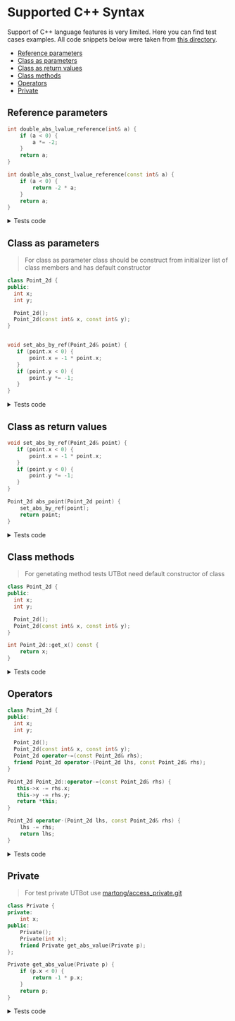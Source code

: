<!---
name: Supported C++ Syntax
route: /docs/cpp/advanced/cpp-syntax
parent: Documentation
menu: Advanced
description: There are numerous constructions in C++ language that should be in various ways. Here we introduce all C++ syntax that current version of UTBot supports with some examples.   
--->

# Supported C++ Syntax

Support of C++ language features is very limited. Here you can find test cases examples. All code snippets below were
taken from [this directory](https://github.com/UnitTestBot/UTBotCpp/tree/main/integration-tests/cpp-example/).

<!-- toc -->

- [Reference parameters](#reference-parameters)
- [Class as parameters](#class-as-parameters)
- [Class as return values](#class-as-return-values)
- [Class methods](#class-methods)
- [Operators](#operators)
- [Private](#private)

<!-- tocstop -->

## Reference parameters

<!---
> `additional info`

[Source code example](https://github.com/UnitTestBot/UTBotCpp/tree/main/integration-tests/c-example/lib/types/types.c#L23)
--->

```cpp
int double_abs_lvalue_reference(int& a) {
    if (a < 0) {
        a *= -2;
    }
    return a;
}

int double_abs_const_lvalue_reference(const int& a) {
    if (a < 0) {
        return -2 * a;
    }
    return a;
}
```

<details> 
  <summary>Tests code</summary>

```cpp
TEST(regression, double_abs_lvalue_reference_test_1)
{
    // Construct input
    int a = 0;

    // Expected output
    int expected = 0;

    // Trigger the function
    int actual = double_abs_lvalue_reference(a);

    // Check results
    EXPECT_EQ(expected, actual);

    // Check function parameters
    int expected_a = 0;
    EXPECT_EQ(expected_a, a);
}

TEST(regression, double_abs_lvalue_reference_test_2)
{
    // Construct input
    int a = -1;

    // Expected output
    int expected = 2;

    // Trigger the function
    int actual = double_abs_lvalue_reference(a);

    // Check results
    EXPECT_EQ(expected, actual);

    // Check function parameters
    int expected_a = 2;
    EXPECT_EQ(expected_a, a);
}

TEST(regression, double_abs_const_lvalue_reference_test_1)
{
    // Construct input
    int a = 0;

    // Expected output
    int expected = 0;

    // Trigger the function
    int actual = double_abs_const_lvalue_reference(a);

    // Check results
    EXPECT_EQ(expected, actual);
}

TEST(regression, double_abs_const_lvalue_reference_test_2)
{
    // Construct input
    int a = -1;

    // Expected output
    int expected = 2;

    // Trigger the function
    int actual = double_abs_const_lvalue_reference(a);

    // Check results
    EXPECT_EQ(expected, actual);
}
```

</details>

## Class as parameters

> For class as parameter class should be construct from initializer list of class members and has default constructor

```cpp
class Point_2d {
public:
  int x;
  int y;

  Point_2d();
  Point_2d(const int& x, const int& y);
}


void set_abs_by_ref(Point_2d& point) {
   if (point.x < 0) {
       point.x = -1 * point.x;
   }
   if (point.y < 0) {
       point.y *= -1;
   }
}
```

<details> 
  <summary>Tests code</summary>

```cpp
TEST(regression, set_abs_by_ref_test_1)
{
    // Construct input
    class Point_2d point = {-1, -1};

    // Expected output
    // No output variable for void function

    // Trigger the function
    set_abs_by_ref(point);

    // Check results
    // No check results for void function

    // Check function parameters
    class Point_2d expected_point = {1, 1};
    EXPECT_EQ(expected_point.x, point.x);
    EXPECT_EQ(expected_point.y, point.y);
}

TEST(regression, set_abs_by_ref_test_2)
{
    // Construct input
    class Point_2d point = {0, -1};

    // Expected output
    // No output variable for void function

    // Trigger the function
    set_abs_by_ref(point);

    // Check results
    // No check results for void function

    // Check function parameters
    class Point_2d expected_point = {0, 1};
    EXPECT_EQ(expected_point.x, point.x);
    EXPECT_EQ(expected_point.y, point.y);
}

TEST(regression, set_abs_by_ref_test_3)
{
    // Construct input
    class Point_2d point = {-1, 0};

    // Expected output
    // No output variable for void function

    // Trigger the function
    set_abs_by_ref(point);

    // Check results
    // No check results for void function

    // Check function parameters
    class Point_2d expected_point = {1, 0};
    EXPECT_EQ(expected_point.x, point.x);
    EXPECT_EQ(expected_point.y, point.y);
}

TEST(regression, set_abs_by_ref_test_4)
{
    // Construct input
    class Point_2d point = {0, 0};

    // Expected output
    // No output variable for void function

    // Trigger the function
    set_abs_by_ref(point);

    // Check results
    // No check results for void function

    // Check function parameters
    class Point_2d expected_point = {0, 0};
    EXPECT_EQ(expected_point.x, point.x);
    EXPECT_EQ(expected_point.y, point.y);
}
```

</details>

## Class as return values

```cpp
void set_abs_by_ref(Point_2d& point) {
   if (point.x < 0) {
       point.x = -1 * point.x;
   }
   if (point.y < 0) {
       point.y *= -1;
   }
}

Point_2d abs_point(Point_2d point) {
    set_abs_by_ref(point);
    return point;
}
```

<details>
  <summary>Tests code</summary>

```cpp
TEST(regression, abs_point_test_1)
{
    // Construct input
    class Point_2d point = {-1, 0};

    // Expected output
    class Point_2d expected = {1, 0};

    // Trigger the function
    class Point_2d actual = abs_point(point);

    // Check results
    EXPECT_EQ(expected.x, actual.x);
    EXPECT_EQ(expected.y, actual.y);
}

TEST(regression, abs_point_test_2)
{
    // Construct input
    class Point_2d point = {-1, -1};

    // Expected output
    class Point_2d expected = {1, 1};

    // Trigger the function
    class Point_2d actual = abs_point(point);

    // Check results
    EXPECT_EQ(expected.x, actual.x);
    EXPECT_EQ(expected.y, actual.y);
}

TEST(regression, abs_point_test_3)
{
    // Construct input
    class Point_2d point = {0, -1};

    // Expected output
    class Point_2d expected = {0, 1};

    // Trigger the function
    class Point_2d actual = abs_point(point);

    // Check results
    EXPECT_EQ(expected.x, actual.x);
    EXPECT_EQ(expected.y, actual.y);
}
```

</details>

## Class methods

> For genetating method tests UTBot need default constructor of class

```cpp
class Point_2d {
public:
  int x;
  int y;

  Point_2d();
  Point_2d(const int& x, const int& y);
}

int Point_2d::get_x() const {
    return x;
}
```

<details>
  <summary>Tests code</summary>

```cpp
TEST(regression, Point_2d_get_x_test_1)
{
    Point_2d Point_2d_obj;

    // Expected output
    int expected = 0;

    // Trigger the function
    int actual = Point_2d_obj.get_x();

    // Check results
    EXPECT_EQ(expected, actual);
}
```

</details>

## Operators

```cpp
class Point_2d {
public:
  int x;
  int y;

  Point_2d();
  Point_2d(const int& x, const int& y);
  Point_2d operator-=(const Point_2d& rhs);
  friend Point_2d operator-(Point_2d lhs, const Point_2d& rhs);
}

Point_2d Point_2d::operator-=(const Point_2d& rhs) {
   this->x -= rhs.x;
   this->y -= rhs.y;
   return *this;
}

Point_2d operator-(Point_2d lhs, const Point_2d& rhs) {
    lhs -= rhs;
    return lhs;
}
```

<details>
  <summary>Tests code</summary>

```cpp
TEST(regression, Point_2d_operator_minus_equal_test_1)
{
    // Construct input
    Point_2d Point_2d_obj;
    class Point_2d rhs = {0, 0};

    // Expected output
    class Point_2d expected = {0, 0};

    // Trigger the function
    class Point_2d actual = Point_2d_obj.operator-=(rhs);

    // Check results
    EXPECT_EQ(expected.x, actual.x);
    EXPECT_EQ(expected.y, actual.y);
}

TEST(regression, operator_minus_test_1)
{
    // Construct input
    class Point_2d lhs = {0, 0};
    class Point_2d rhs = {0, 0};

    // Expected output
    class Point_2d expected = {0, 0};

    // Trigger the function
    class Point_2d actual = operator-(lhs, rhs);

    // Check results
    EXPECT_EQ(expected.x, actual.x);
    EXPECT_EQ(expected.y, actual.y);
}
```

</details>

## Private

> For test private UTBot use [martong/access_private.git](https://github.com/martong/access_private.git)

```cpp
class Private {
private:
    int x;
public:
    Private();
    Private(int x);
    friend Private get_abs_value(Private p);
};

Private get_abs_value(Private p) {
    if (p.x < 0) {
        return -1 * p.x;
    }
    return p;
}
```

<details>
  <summary>Tests code</summary>

```cpp
TEST(regression, get_abs_value_test_1)
{
    // Construct input
    class Private p = {-1};

    // Expected output
    class Private expected = {1};

    // Trigger the function
    class Private actual = get_abs_value(p);

    // Check results
    EXPECT_EQ(access_private::x(expected), access_private::x(actual));
}

TEST(regression, get_abs_value_test_2)
{
    // Construct input
    class Private p = {0};

    // Expected output
    class Private expected = {0};

    // Trigger the function
    class Private actual = get_abs_value(p);

    // Check results
    EXPECT_EQ(access_private::x(expected), access_private::x(actual));
}
```

</details>